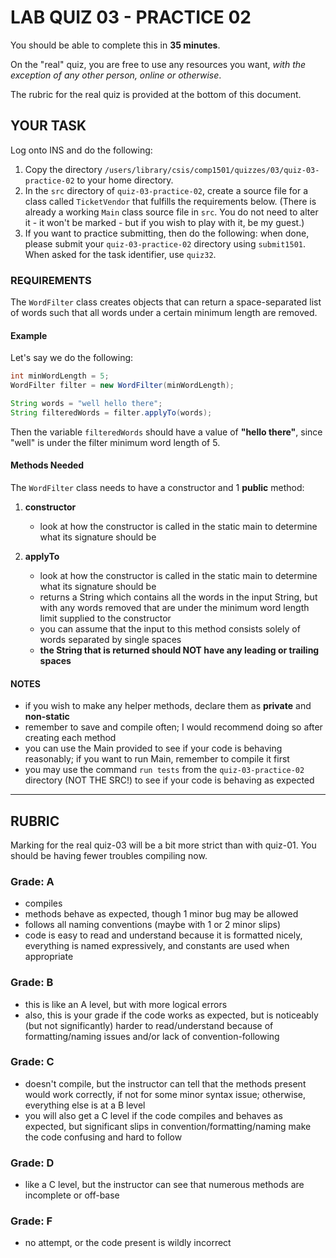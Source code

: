 # LAB QUIZ 03 - PRACTICE 02

You should be able to complete this in **35 minutes**.

On the "real" quiz, you are free to use any resources you want, _with the exception of any other person, online or otherwise_.

The rubric for the real quiz is provided at the bottom of this document.

## YOUR TASK

Log onto INS and do the following:

1. Copy the directory `/users/library/csis/comp1501/quizzes/03/quiz-03-practice-02` to your home directory.
1. In the `src` directory of `quiz-03-practice-02`, create a source file for a class called `TicketVendor` that fulfills the requirements below. (There is already a working `Main` class source file in `src`. You do not need to alter it - it won't be marked - but if you wish to play with it, be my guest.)
1. If you want to practice submitting, then do the following: when done, please submit your `quiz-03-practice-02` directory using `submit1501`. When asked for the task identifier, use `quiz32`.

### REQUIREMENTS

The `WordFilter` class creates objects that can return a space-separated list of words such that all words under a certain minimum length are removed.

#### Example

Let's say we do the following:

```java
int minWordLength = 5;
WordFilter filter = new WordFilter(minWordLength);

String words = "well hello there";
String filteredWords = filter.applyTo(words);
```

Then the variable `filteredWords` should have a value of **"hello there"**, since "well" is under the filter minimum word length of 5. 

#### Methods Needed

The `WordFilter` class needs to have a constructor and 1 **public** method:

1. **constructor**

   - look at how the constructor is called in the static main to determine what its signature should be

1. **applyTo**

   - look at how the constructor is called in the static main to determine what its signature should be
   - returns a String which contains all the words in the input String, but with any words removed that are under the minimum word length limit supplied to the constructor
   - you can assume that the input to this method consists solely of words separated by single spaces
   - **the String that is returned should NOT have any leading or trailing spaces**

#### NOTES

- if you wish to make any helper methods, declare them as **private** and **non-static**
- remember to save and compile often; I would recommend doing so after creating each method
- you can use the Main provided to see if your code is behaving reasonably; if you want to run Main, remember to compile it first
- you may use the command `run tests` from the `quiz-03-practice-02` directory (NOT THE SRC!) to see if your code is behaving as expected

---

## RUBRIC

Marking for the real quiz-03 will be a bit more strict than with quiz-01. You should be having fewer troubles compiling now.

### Grade: A

- compiles
- methods behave as expected, though 1 minor bug may be allowed
- follows all naming conventions (maybe with 1 or 2 minor slips)
- code is easy to read and understand because it is formatted nicely, everything is named expressively, and constants are used when appropriate

### Grade: B

- this is like an A level, but with more logical errors
- also, this is your grade if the code works as expected, but is noticeably (but not significantly) harder to read/understand because of formatting/naming issues and/or lack of convention-following

### Grade: C

- doesn't compile, but the instructor can tell that the methods present would work correctly, if not for some minor syntax issue; otherwise, everything else is at a B level
- you will also get a C level if the code compiles and behaves as expected, but significant slips in convention/formatting/naming make the code confusing and hard to follow

### Grade: D

- like a C level, but the instructor can see that numerous methods are incomplete or off-base

### Grade: F

- no attempt, or the code present is wildly incorrect
